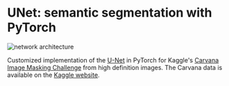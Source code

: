 # UNet: semantic segmentation with PyTorch

![network architecture](https://i.imgur.com/jeDVpqF.png)

Customized implementation of the [U-Net](https://arxiv.org/abs/1505.04597) in PyTorch for Kaggle's [Carvana Image Masking Challenge](https://www.kaggle.com/c/carvana-image-masking-challenge) from high definition images.
The Carvana data is available on the [Kaggle website](https://www.kaggle.com/c/carvana-image-masking-challenge/data).
